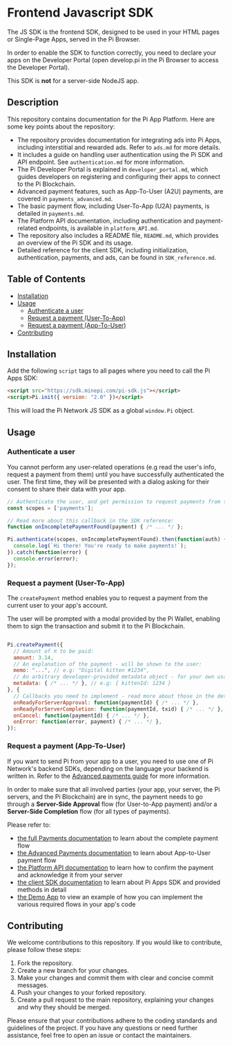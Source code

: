 # Frontend Javascript SDK

The JS SDK is the frontend SDK, designed to be used in your HTML pages or Single-Page Apps, served in the Pi Browser.

In order to enable the SDK to function correctly, you need to declare your apps on the Developer Portal (open
develop.pi in the Pi Browser to access the Developer Portal).

This SDK is **not** for a server-side NodeJS app.

## Description

This repository contains documentation for the Pi App Platform. Here are some key points about the repository:

* The repository provides documentation for integrating ads into Pi Apps, including interstitial and rewarded ads. Refer to `ads.md` for more details.
* It includes a guide on handling user authentication using the Pi SDK and API endpoint. See `authentication.md` for more information.
* The Pi Developer Portal is explained in `developer_portal.md`, which guides developers on registering and configuring their apps to connect to the Pi Blockchain.
* Advanced payment features, such as App-To-User (A2U) payments, are covered in `payments_advanced.md`.
* The basic payment flow, including User-To-App (U2A) payments, is detailed in `payments.md`.
* The Platform API documentation, including authentication and payment-related endpoints, is available in `platform_API.md`.
* The repository also includes a README file, `README.md`, which provides an overview of the Pi SDK and its usage.
* Detailed reference for the client SDK, including initialization, authentication, payments, and ads, can be found in `SDK_reference.md`.

## Table of Contents

- [Installation](#installation)
- [Usage](#usage)
  - [Authenticate a user](#authenticate-a-user)
  - [Request a payment (User-To-App)](#request-a-payment-user-to-app)
  - [Request a payment (App-To-User)](#request-a-payment-app-to-user)
- [Contributing](#contributing)

## Installation

Add the following `script` tags to all pages where you need to call the Pi Apps SDK:

```html
<script src="https://sdk.minepi.com/pi-sdk.js"></script>
<script>Pi.init({ version: "2.0" })</script>
```

This will load the Pi Network JS SDK as a global `window.Pi` object.

## Usage

### Authenticate a user

You cannot perform any user-related operations (e.g read the user's info, request a payment from them) until you
have successfully authenticated the user. The first time, they will be presented with a dialog asking for
their consent to share their data with your app.

```javascript
// Authenticate the user, and get permission to request payments from them:
const scopes = ['payments'];

// Read more about this callback in the SDK reference:
function onIncompletePaymentFound(payment) { /* ... */ };

Pi.authenticate(scopes, onIncompletePaymentFound).then(function(auth) {
  console.log(`Hi there! You're ready to make payments!`);
}).catch(function(error) {
  console.error(error);
});
```

### Request a payment (User-To-App)

The `createPayment` method enables you to request a payment from the current user to your app's account.

The user will be prompted with a modal provided by the Pi Wallet, enabling them to sign the
transaction and submit it to the Pi Blockchain.

```javascript

Pi.createPayment({
  // Amount of π to be paid:
  amount: 3.14,
  // An explanation of the payment - will be shown to the user:
  memo: "...", // e.g: "Digital kitten #1234",
  // An arbitrary developer-provided metadata object - for your own usage:
  metadata: { /* ... */ }, // e.g: { kittenId: 1234 }
}, {
  // Callbacks you need to implement - read more about those in the detailed docs linked below:
  onReadyForServerApproval: function(paymentId) { /* ... */ },
  onReadyForServerCompletion: function(paymentId, txid) { /* ... */ },
  onCancel: function(paymentId) { /* ... */ },
  onError: function(error, payment) { /* ... */ },
});

```

### Request a payment (App-To-User)

If you want to send Pi from your app to a user, you need to use one of Pi Network's backend SDKs, depending
on the language your backend is written in. Refer to the [Advanced payments guide](./payments_advanced.md)
for more information.


In order to make sure that all involved parties (your app, your server, the Pi servers, and the Pi Blockchain) are in sync,
the payment needs to go through a **Server-Side Approval** flow (for User-to-App payment) and/or a **Server-Side Completion**
flow (for all types of payments).

Please refer to:
* [the full Payments documentation](./payments.md) to learn about the complete payment flow
* [the Advanced Payments documentation](./payments_advanced.md) to learn about App-to-User payment flow
* [the Platform API documentation](./platform_API.md) to learn how to confirm the payment and acknowledge it from your
  server
* [the client SDK documentation](./SDK_reference.md) to learn about Pi Apps SDK and provided methods in detail
* [the Demo App](https://github.com/pi-apps/demo) to view an example of how you can implement the various required flows in your app's code

## Contributing

We welcome contributions to this repository. If you would like to contribute, please follow these steps:

1. Fork the repository.
2. Create a new branch for your changes.
3. Make your changes and commit them with clear and concise commit messages.
4. Push your changes to your forked repository.
5. Create a pull request to the main repository, explaining your changes and why they should be merged.

Please ensure that your contributions adhere to the coding standards and guidelines of the project. If you have any questions or need further assistance, feel free to open an issue or contact the maintainers.
